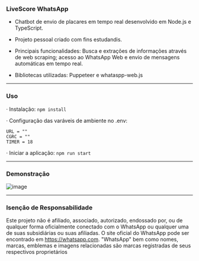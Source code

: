 ### LiveScore WhatsApp

- Chatbot de envio de placares em tempo real desenvolvido em Node.js e TypeScript.
- Projeto pessoal criado com fins estudandis.
- Principais funcionalidades: Busca e extrações de informações através de web scraping; acesso ao WhatsApp Web e envio de mensagens automáticas em tempo real.

- Bibliotecas utilizadas: Puppeteer e whataspp-web.js
___
### Uso

· Instalação: ```npm install```

· Configuração das varáveis de ambiente no .env:
```
URL = ""
CGRC = ""
TIMER = 18
```
· Iniciar a aplicação: ```npm run start```
___
### Demonstração

![image](https://user-images.githubusercontent.com/80327029/163283101-7a6df134-45ab-4558-acf5-e297cb27876b.png)
___
### Isenção de Responsabilidade

Este projeto não é afiliado, associado, autorizado, endossado por, ou de qualquer forma oficialmente conectado com o WhatsApp ou qualquer uma de suas subsidiárias ou suas afiliadas. O site oficial do WhatsApp pode ser encontrado em https://whatsapp.com. "WhatsApp" bem como nomes, marcas, emblemas e imagens relacionadas são marcas registradas de seus respectivos proprietários
